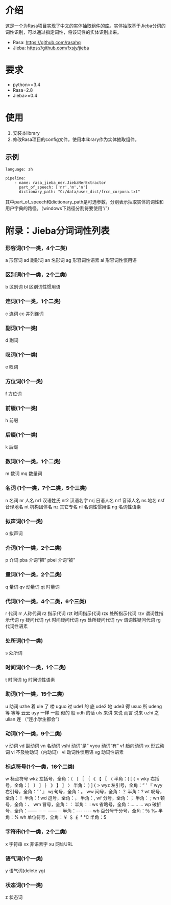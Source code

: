 # 介绍
这是一个为Rasa项目实现了中文的实体抽取组件的库。实体抽取基于Jieba分词的词性识别，可以通过指定词性，将该词性的实体识别出来。
* Rasa: https://github.com/rasahq
* Jieba: https://github.com/fxsjy/jieba

# 要求
* python>=3.4
* Rasa=2.8
* Jieba>=0.4

# 使用
1. 安装本library
2. 修改Rasa项目的config文件，使用本library作为实体抽取组件。
## 示例
```
language: zh

pipeline:
    - name: rasa_jieba_ner.JiebaNerExtractor
      part_of_speech: ['nr','m','n']
      dictionary_path: "C:/data/user_dict/frcn_corpora.txt"
 ```
其中part_of_speech和dictionary_path是可选参数，分别表示抽取实体的词性和用户字典的路径。（windows下路径分割符要使用“/”）

# 附录：Jieba分词词性列表

### 形容词(1个一类，4个二类)
a 形容词
ad 副形词
an 名形词
ag 形容词性语素
al 形容词性惯用语

### 区别词(1个一类，2个二类)
b 区别词
bl 区别词性惯用语

### 连词(1个一类，1个二类)
c 连词
cc 并列连词

### 副词(1个一类)
d 副词

### 叹词(1个一类)
e 叹词

### 方位词(1个一类)
f 方位词

### 前缀(1个一类)
h 前缀

### 后缀(1个一类)
k 后缀

### 数词(1个一类，1个二类)
m 数词
mq 数量词

### 名词 (1个一类，7个二类，5个三类)
n 名词
nr 人名
nr1 汉语姓氏
nr2 汉语名字
nrj 日语人名
nrf 音译人名
ns 地名
nsf 音译地名
nt 机构团体名
nz 其它专名
nl 名词性惯用语
ng 名词性语素

### 拟声词(1个一类)
o 拟声词

### 介词(1个一类，2个二类)
p 介词
pba 介词“把”
pbei 介词“被”

### 量词(1个一类，2个二类)
q 量词
qv 动量词
qt 时量词

### 代词(1个一类，4个二类，6个三类)
r 代词
rr 人称代词
rz 指示代词
rzt 时间指示代词
rzs 处所指示代词
rzv 谓词性指示代词
ry 疑问代词
ryt 时间疑问代词
rys 处所疑问代词
ryv 谓词性疑问代词
rg 代词性语素

### 处所词(1个一类)
s 处所词

### 时间词(1个一类，1个二类)
t 时间词
tg 时间词性语素

### 助词(1个一类，15个二类)
u 助词
uzhe 着
ule 了 喽
uguo 过
ude1 的 底
ude2 地
ude3 得
usuo 所
udeng 等 等等 云云
uyy 一样 一般 似的 般
udh 的话
uls 来讲 来说 而言 说来
uzhi 之
ulian 连 （“连小学生都会”）

### 动词(1个一类，9个二类)
v 动词
vd 副动词
vn 名动词
vshi 动词“是”
vyou 动词“有”
vf 趋向动词
vx 形式动词
vi 不及物动词（内动词）
vl 动词性惯用语
vg 动词性语素

### 标点符号(1个一类，16个二类)
w 标点符号
wkz 左括号，全角：（ 〔 ［ ｛ 《 【 〖 〈 半角：( [ { <
wky 右括号，全角：） 〕 ］ ｝ 》 】 〗 〉 半角： ) ] { >
wyz 左引号，全角：“ ‘ 『
wyy 右引号，全角：” ’ 』
wj 句号，全角：。
ww 问号，全角：？ 半角：?
wt 叹号，全角：！ 半角：!
wd 逗号，全角：， 半角：,
wf 分号，全角：； 半角： ;
wn 顿号，全角：、
wm 冒号，全角：： 半角： :
ws 省略号，全角：…… …
wp 破折号，全角：—— －－ ——－ 半角：--- ----
wb 百分号千分号，全角：％ ‰ 半角：%
wh 单位符号，全角：￥ ＄ ￡ ° ℃ 半角：$

### 字符串(1个一类，2个二类)
x 字符串
xx 非语素字
xu 网址URL

### 语气词(1个一类)
y 语气词(delete yg)

### 状态词(1个一类)
z 状态词
